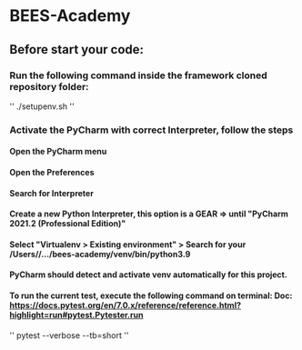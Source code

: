 # BEES-Academy

## Before start your code:

### Run the following command inside the framework cloned repository folder:

''
./setupenv.sh
''

### Activate the PyCharm with correct Interpreter, follow the steps

#### Open the PyCharm menu

#### Open the Preferences

#### Search for Interpreter

#### Create a new Python Interpreter, this option is a GEAR => until "PyCharm 2021.2 (Professional Edition)"

#### Select "Virtualenv > Existing environment" > Search for your /Users/<username>/.../bees-academy/venv/bin/python3.9

#### PyCharm should detect and activate venv automatically for this project.

#### To run the current test, execute the following command on terminal: Doc: https://docs.pytest.org/en/7.0.x/reference/reference.html?highlight=run#pytest.Pytester.run

''
pytest --verbose --tb=short
''
